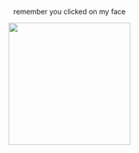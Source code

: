 <p align="center">
 remember you clicked on my face
<br>
 <p align="center">
<img wdth="414" height="244" src="https://files.catbox.moe/t99bs6.png">
 </p>
